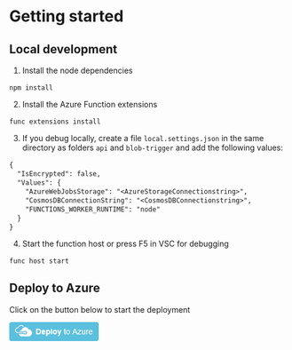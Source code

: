 # Getting started

## Local development

1) Install the node dependencies
```
npm install
```

2) Install the Azure Function extensions
```
func extensions install
```

3) If you debug locally, create a file `local.settings.json` in the same directory as folders `api` and `blob-trigger` and add the following values:
```
{
  "IsEncrypted": false,
  "Values": {
    "AzureWebJobsStorage": "<AzureStorageConnectionstring>",
    "CosmosDBConnectionString": "<CosmosDBConnectionstring>",
    "FUNCTIONS_WORKER_RUNTIME": "node"
  }
}
```

4) Start the function host or press F5 in VSC for debugging
```
func host start
```

## Deploy to Azure

Click on the button below to start the deployment

<a href="https://portal.azure.com/#create/Microsoft.Template/uri/https%3A%2F%2Fraw.githubusercontent.com%2Fmicrosoft%2Fverseagility%2Fmaster%2Fpipeline%2Finfrastructure%2Fazuredeploy.json%3Ftoken%3DAAYUN4DWERQOVR6X2AW24E26MEN3K" target="_blank">
<img src="https://raw.githubusercontent.com/Azure/azure-quickstart-templates/master/1-CONTRIBUTION-GUIDE/images/deploytoazure.png"/>
</a>